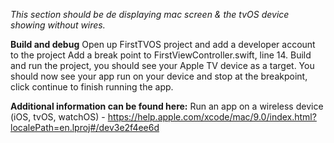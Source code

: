 *This section should be de displaying mac screen & the tvOS device showing without wires.*

**Build and debug**
Open up FirstTVOS project and add a developer account to the project
Add a break point to FirstViewController.swift, line 14.
Build and run the project, you should see your Apple TV device as a target.
You should now see your app run on your device and stop at the breakpoint, click continue to finish running the app.

**Additional information can be found here:**
Run an app on a wireless device (iOS, tvOS, watchOS) - https://help.apple.com/xcode/mac/9.0/index.html?localePath=en.lproj#/dev3e2f4ee6d

